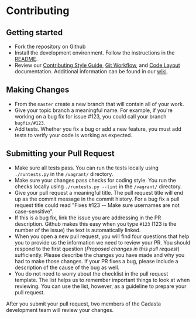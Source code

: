 # Contributing

## Getting started

- Fork the repository on Github
- Install the development environment. Follow the instructions in the [README](https://github.com/Cadasta/cadasta-platform/blob/master/README.rst#install-for-development).
- Review our [Contributing Style Guide](https://github.com/Cadasta/cadasta-platform/wiki/Contributing-Style-Guide), [Git Workflow](https://github.com/Cadasta/cadasta-platform/wiki/Git-Workflow), and [Code Layout](https://github.com/Cadasta/cadasta-platform/wiki/Code-layout) documentation. Additional information can be found in our [wiki](https://github.com/Cadasta/cadasta-platform/wiki).

## Making Changes

- From the `master` create a new branch that will contain all of your work. 
- Give your topic branch a meaningful name. For example, if you're working on a bug fix for issue #123, you could call your branch `bugfix/#123`.
- Add tests. Whether you fix a bug or add a new feature, you must add tests to verify your code is working as expected. 

## Submitting your Pull Request

- Make sure all tests pass. You can run the tests locally using `./runtests.py` in the `/vagrant/` directory. 
- Make sure your changes pass checks for coding style. You run the checks locally using `./runtests.py --lint` in the `/vagrant/` directory.
- Give your pull request a meaningful title. The pull request title will end up as the commit message in the commit history. For a bug fix a pull request title could read "Fixes #123 -- Make sure usernames are not case-sensitive". 
- If this is a bug fix, link the issue you are addressing in the PR description. Github makes this easy when you type `#123` (123 is the number of the issue) the text is automatically linked. 
- When you open a new pull request, you will find four questions that help you to provide us the information we need to review your PR. You should respond to the first question (_Proposed changes in this pull request_) sufficiently. Please describe the changes you have made and why you had to make those changes. If your PR fixes a bug, please include a description of the cause of the bug as well. 
- You do not need to worry about the checklist in the pull request template. The list helps us to remember important things to look at when reviewing. You can use the list, however, as a guideline to prepare your pull request. 

After you submit your pull request, two members of the Cadasta development team will review your changes. 

